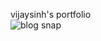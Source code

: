 vijaysinh's portfolio  
![blog snap](https://user-images.githubusercontent.com/38792487/57073376-95aac300-6cfe-11e9-9949-3f9ba8185cdf.png)
